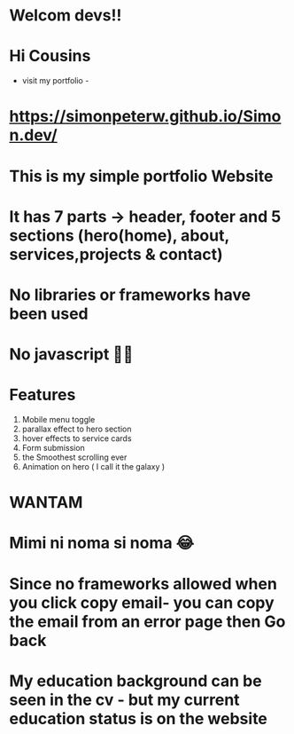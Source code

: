 # Welcom devs!!
# Hi Cousins

* visit my portfolio - 
# https://simonpeterw.github.io/Simon.dev/

# This is my simple portfolio Website 
# It has 7 parts -> header, footer and 5 sections (hero(home), about, services,projects & contact)
# No libraries or frameworks have been used 
# No javascript 🥲😭


#  Features 
1. Mobile menu toggle
3. parallax effect to hero section
4. hover effects to service cards
5. Form submission 
6. the Smoothest scrolling ever
7. Animation on hero ( I call it the galaxy )




# WANTAM
# Mimi ni noma si noma 😂

# Since no frameworks allowed when you click copy email- you can copy the email from an error page then Go back 
# My education background can be seen in the cv - but my current education status is on the website 
